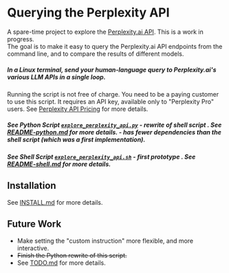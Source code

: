 <!-- markdownlint-disable MD001 MD022 MD026  -->
# Querying the Perplexity API

A spare-time project to explore the [Perplexity.ai API](https://blog.perplexity.ai/blog/introducing-pplx-online-llms).  This is a work in progress.  
The goal is to make it easy to query the Perplexity.ai API endpoints from the command line, and to compare the results of different models.

##### In a Linux terminal, send your human-language query to Perplexity.ai's various LLM APIs  in a single loop.  

Running the script is not free of charge. You need to be a paying customer to use this script. It requires an API key, available only to "Perplexity Pro" users. See [Perplexity API Pricing](https://docs.perplexity.ai/docs/pricing) for more details.

##### See Python Script [`explore_perplexity_api.py`](explore_perplexity_api.py) - rewrite of shell script . See [README-python.md](README-python.md) for more details.  - has fewer dependencies than the shell script (which was a first implementation).

##### See Shell Script [`explore_perplexity_api.sh`](explore_perplexity_api.sh) - first prototype . See [README-shell.md](README-shell.md) for more details.

## Installation

See [INSTALL.md](INSTALL.md) for more details.

## Future Work

- Make setting the "custom instruction" more flexible, and more interactive.
- ~~Finish the Python rewrite of this script.~~
- See [TODO.md](TODO.md) for more details.
